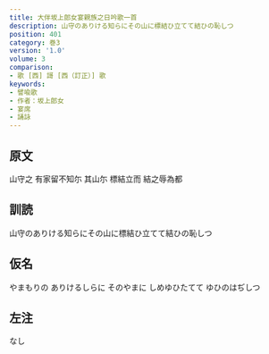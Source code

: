 ```yaml
---
title: 大伴坂上郎女宴親族之日吟歌一首
description: 山守のありける知らにその山に標結ひ立てて結ひの恥しつ
position: 401
category: 巻3
version: '1.0'
volume: 3
comparison:
- 歌 [西] 謌 [西（訂正）] 歌
keywords:
- 譬喩歌
- 作者：坂上郎女
- 宴席
- 誦詠
---
```


## 原文

山守之 有家留不知尓 其山尓 標結立而 結之辱為都

## 訓読

山守のありける知らにその山に標結ひ立てて結ひの恥しつ

## 仮名

やまもりの ありけるしらに そのやまに しめゆひたてて ゆひのはぢしつ

## 左注

なし
